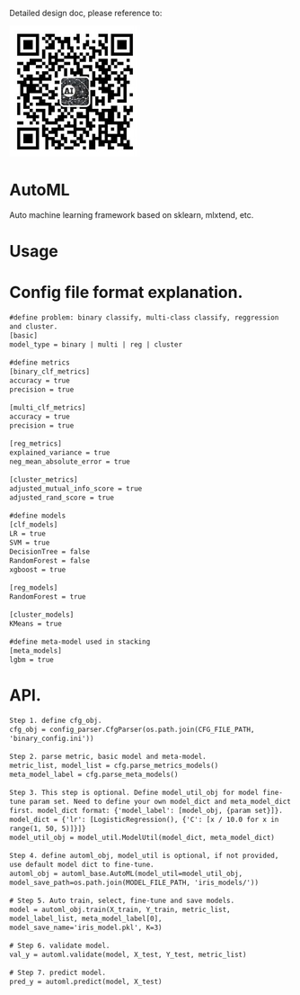 Detailed design doc, please reference to:

![image](https://github.com/Oreobird/effect3d/blob/master/wechat.jpg)
# AutoML
Auto machine learning framework based on sklearn, mlxtend, etc.

# Usage
# Config file format explanation.
	
	#define problem: binary classify, multi-class classify, reggression and cluster.
	[basic]
	model_type = binary | multi | reg | cluster 

	#define metrics
	[binary_clf_metrics]
	accuracy = true
	precision = true

	[multi_clf_metrics]
	accuracy = true
	precision = true

	[reg_metrics]
	explained_variance = true
	neg_mean_absolute_error = true

	[cluster_metrics]
	adjusted_mutual_info_score = true
	adjusted_rand_score = true

	#define models
	[clf_models]
	LR = true
	SVM = true
	DecisionTree = false
	RandomForest = false
	xgboost = true

	[reg_models]
	RandomForest = true

	[cluster_models]
	KMeans = true

	#define meta-model used in stacking
	[meta_models]
	lgbm = true
 	
 # API.
	Step 1. define cfg_obj.
	cfg_obj = config_parser.CfgParser(os.path.join(CFG_FILE_PATH, 'binary_config.ini'))
	
	Step 2. parse metric, basic model and meta-model.
	metric_list, model_list = cfg.parse_metrics_models()
	meta_model_label = cfg.parse_meta_models()
	
	Step 3. This step is optional. Define model_util_obj for model fine-tune param set. Need to define your own model_dict and meta_model_dict first. model_dict format: {'model_label': [model_obj, {param set}]}. 
	model_dict = {'lr': [LogisticRegression(), {'C': [x / 10.0 for x in range(1, 50, 5)]}]}
	model_util_obj = model_util.ModelUtil(model_dict, meta_model_dict)

	Step 4. define automl_obj, model_util is optional, if not provided, use default model dict to fine-tune.
	automl_obj = automl_base.AutoML(model_util=model_util_obj, model_save_path=os.path.join(MODEL_FILE_PATH, 'iris_models/'))

	# Step 5. Auto train, select, fine-tune and save models.
	model = automl_obj.train(X_train, Y_train, metric_list, model_label_list, meta_model_label[0], model_save_name='iris_model.pkl', K=3)

	# Step 6. validate model.
	val_y = automl.validate(model, X_test, Y_test, metric_list)

	# Step 7. predict model.
	pred_y = automl.predict(model, X_test)
